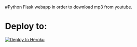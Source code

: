 #Python Flask webapp in order to download mp3 from youtube.
 # Deploy to:
[![Deploy to Heroku](https://www.herokucdn.com/deploy/button.svg)](https://heroku.com/deploy)

